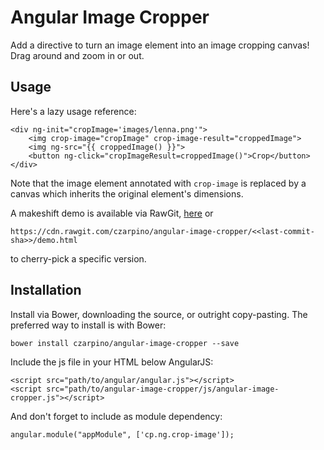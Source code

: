 # Angular Image Cropper

Add a directive to turn an image element into an image cropping canvas! Drag around and zoom in or out.

## Usage

Here's a lazy usage reference:

    <div ng-init="cropImage='images/lenna.png'">
        <img crop-image="cropImage" crop-image-result="croppedImage">
        <img ng-src="{{ croppedImage() }}">
        <button ng-click="cropImageResult=croppedImage()">Crop</button>
    </div>

Note that the image element annotated with `crop-image` is replaced by a canvas which inherits the original element's dimensions.

A makeshift demo is available via RawGit, [here](https://cdn.rawgit.com/czarpino/angular-image-cropper/010dde65798d008beffadef4f8c899e8058e7806/demo.html) or

    https://cdn.rawgit.com/czarpino/angular-image-cropper/<<last-commit-sha>>/demo.html

to cherry-pick a specific version.

## Installation

Install via Bower, downloading the source, or outright copy-pasting. The preferred way to install is with Bower:

    bower install czarpino/angular-image-cropper --save

Include the js file in your HTML below AngularJS:

    <script src="path/to/angular/angular.js"></script>
    <script src="path/to/angular-image-cropper/js/angular-image-cropper.js"></script>

And don't forget to include as module dependency:

    angular.module("appModule", ['cp.ng.crop-image']);

